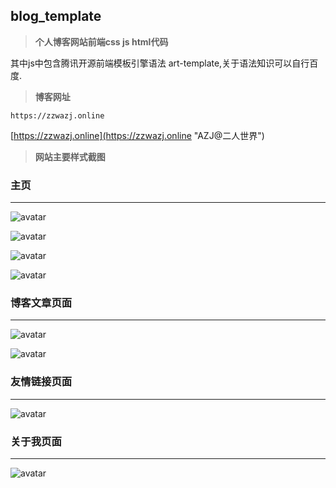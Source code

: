 ## blog_template

> **个人博客网站前端css js html代码**

其中js中包含腾讯开源前端模板引擎语法 art-template,关于语法知识可以自行百度.

> **博客网址**
	
	https://zzwazj.online

[https://zzwazj.online](https://zzwazj.online "AZJ@二人世界")

> **网站主要样式截图**

### 主页
----------
![avatar](http://wx4.sinaimg.cn/large/007aGNoFly1g187uds2t6j311y0kpww8.jpg)

![avatar](http://wx4.sinaimg.cn/large/007aGNoFly1g187uepq2hj311y0kpwqx.jpg)

![avatar](http://wx2.sinaimg.cn/large/007aGNoFly1g187u8450uj311y0kp7cq.jpg)

![avatar](http://wx3.sinaimg.cn/large/007aGNoFly1g187u8krvbj311y0kp76l.jpg)



### 博客文章页面

----------


![avatar](http://wx1.sinaimg.cn/large/007aGNoFly1g187uaqx7tj311y0kpqow.jpg)

![avatar](http://wx1.sinaimg.cn/large/007aGNoFly1g187u9ntj6j311y0kp4lj.jpg)

### 友情链接页面
----------

![avatar](http://wx3.sinaimg.cn/large/007aGNoFly1g187ubupt9j311y0irdz9.jpg)

### 关于我页面
----------
![avatar](http://wx2.sinaimg.cn/large/007aGNoFly1g187ucwulqj311y0irdyv.jpg)





